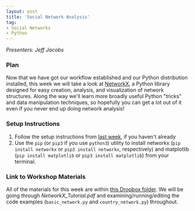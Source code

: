 ```yaml
---
layout: post
title: 'Social Network Analysis'
tag:
- Social Networks
- Python
---
```


*Presenters: Jeff Jacobs*

### Plan

Now that we have got our workflow established and our Python distribution installed, this week we will take a look at [NetworkX](https://networkx.github.io/), a Python library designed for easy creation, analysis, and visualization of network structures. Along the way we'll learn more broadly useful Python "tricks" and data manipulation techniques, so hopefully you can get a lot out of it even if you never end up doing network analysis!

### Setup Instructions

1. Follow the setup instructions from [last week](https://cupsmethods.github.io/from-r-to-python/), if you haven't already
2. Use the `pip` (or `pip3` if you use `python3`) utility to install networkx (`pip install networkx` or `pip3 install networkx`, respectively) and matplotlib (`pip install matplotlib` or `pip3 install matplotlib`) from your terminal.

### Link to Workshop Materials

All of the materials for this week are within [this Dropbox folder](https://www.dropbox.com/sh/f8uaab2wok8fwp8/AABriDMguWnKcleTQ08LDU30a?dl=0). We will be going through _NetworkX\_Tutorial.pdf_ and examining/running/editing the code examples (`basic_network.py` and `country_network.py`) throughout.
